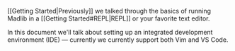 [[Getting Started|Previously]] we talked through the basics of running Madlib in a [[Getting Started#REPL|REPL]] or your favorite text editor.

In this document we'll talk about setting up an integrated development environment (IDE) — currently we currently support both Vim and VS Code.

